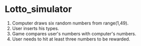 # Lotto_simulator
1. Computer draws six random numbers from range(1,49).
2. User inserts his types.
3. Game compares user's numbers with computer's numbers.
4. User needs to hit at least three numbers to be rewarded.
